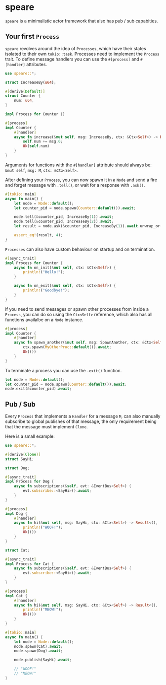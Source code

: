 # speare
`speare` is a minimalistic actor framework that also has pub / sub capabities.

## Your first `Process`
`speare` revolves around the idea of `Processes`, which have their states isolated to their own `tokio::task`.
Processes need to implement the `Process` trait. To define message handlers you can use the `#[process]` and `#[handler]` attributes.

```rust
use speare::*;

struct IncreaseBy(u64);

#[derive(Default)]
struct Counter {
    num: u64,
}

impl Process for Counter {}

#[process]
impl Counter {
    #[handler]
    async fn increase(&mut self, msg: IncreaseBy, ctx: &Ctx<Self>) -> Result<u64, ()> {
        self.num += msg.0;
        Ok(self.num)
    }
}
```

Arguments for functions with the `#[handler]` attribute should always be: `&mut self`, `msg: M`, `ctx: &Ctx<Self>`.

After defining your `Process`, you can now spawn it in a `Node` and send a fire and forget message with `.tell()`, or wait for a response with `.ask()`.

```rust
#[tokio::main]
async fn main() {
    let node = Node::default();
    let counter_pid = node.spawn(Counter::default()).await;

    node.tell(&counter_pid, IncreaseBy(1)).await;
    node.tell(&counter_pid, IncreaseBy(2)).await;
    let result = node.ask(&counter_pid, IncreaseBy(1)).await.unwrap_or(0);

    assert_eq!(result, 4);
}

```

`Processes` can also have custom behaviour on startup and on termination.

```rust
#[async_trait]
impl Process for Counter {
    async fn on_init(&mut self, ctx: &Ctx<Self>) {
        println!("Hello!");
    }

    async fn on_exit(&mut self, ctx: &Ctx<Self>) {
        println!("Goodbye!");
    }
}
```

If you need to send messages or spawn other processes from inside a `Process`, you can do so using the `Ctx<Self>` reference, which also has all functions availalbe on a `Node` instance.

```rust
#[process]
impl Counter {
    #[handler]
    async fn spawn_another(&mut self, msg: SpawnAnother, ctx: &Ctx<Self>) -> Result<(), ()> {
        ctx.spawn(MyOtherProc::default()).await;
        Ok(())
    }
}
```

To terminate a process you can use the `.exit()` function.

```rust
let node = Node::default();
let counter_pid = node.spawn(Counter::default()).await;
node.exit(&counter_pid).await;
```

## Pub / Sub
Every `Process` that implements a `Handler` for a message `M`, can also manually subscribe to global publishes of that message, the only requirement being that the message must implement `Clone`.

Here is a small example:
```rust
use speare::*;

#[derive(Clone)]
struct SayHi;

struct Dog;

#[async_trait]
impl Process for Dog {
    async fn subscriptions(&self, evt: &EventBus<Self>) {
        evt.subscribe::<SayHi>().await;
    }
}

#[process]
impl Dog {
    #[handler]
    async fn hi(&mut self, msg: SayHi, ctx: &Ctx<Self>) -> Result<(), ()> {
        println!("WOOF!");
        Ok(())
    }
}

struct Cat;

#[async_trait]
impl Process for Cat {
    async fn subscriptions(&self, evt: &EventBus<Self>) {
        evt.subscribe::<SayHi>().await;
    }
}

#[process]
impl Cat {
    #[handler]
    async fn hi(&mut self, msg: SayHi, ctx: &Ctx<Self>) -> Result<(), ()> {
        println!("MEOW!");
        Ok(())
    }
}

#[tokio::main]
async fn main() {
    let node = Node::default();
    node.spawn(Cat).await;
    node.spawn(Dog).await;

    node.publish(SayHi).await;

    // "WOOF!"
    // "MEOW!"
}

```